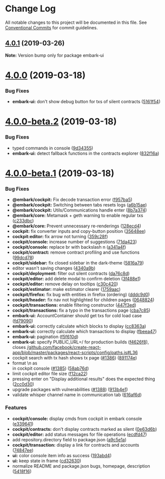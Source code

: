 # Change Log

All notable changes to this project will be documented in this file.
See [Conventional Commits](https://conventionalcommits.org) for commit guidelines.

## [4.0.1](https://github.com/embark-framework/embark/compare/v4.0.0...v4.0.1) (2019-03-26)

**Note:** Version bump only for package embark-ui





# [4.0.0](https://github.com/embark-framework/embark/compare/v4.0.0-beta.2...v4.0.0) (2019-03-18)


### Bug Fixes

* **embark-ui:** don't show debug button for txs of silent contracts ([5161f54](https://github.com/embark-framework/embark/commit/5161f54))





# [4.0.0-beta.2](https://github.com/embark-framework/embark/compare/v4.0.0-beta.1...v4.0.0-beta.2) (2019-03-18)


### Bug Fixes

* typed commands in console ([9d34355](https://github.com/embark-framework/embark/commit/9d34355))
* **embark-ui:** detect fallback functions in the contracts explorer ([832f16a](https://github.com/embark-framework/embark/commit/832f16a))





# [4.0.0-beta.1](https://github.com/embark-framework/embark/compare/v4.0.0-beta.0...v4.0.0-beta.1) (2019-03-18)


### Bug Fixes

* **@embark/cockpit:** Fix decode transaction error ([f957ba5](https://github.com/embark-framework/embark/commit/f957ba5))
* **@embark/cockpit:** Switching between tabs resets logs ([a6b15ae](https://github.com/embark-framework/embark/commit/a6b15ae))
* **@embark/cockpit:** Utils/Communications handle enter ([8b7a374](https://github.com/embark-framework/embark/commit/8b7a374))
* **@embark/core:** Metamask + geth warning to enable regular txs ([c233dbc](https://github.com/embark-framework/embark/commit/c233dbc))
* **@embark/core:** Prevent unnecessary re-renderings ([128ecd4](https://github.com/embark-framework/embark/commit/128ecd4))
* **cockpit:** fix converter inputs and copy-button position ([35648ee](https://github.com/embark-framework/embark/commit/35648ee))
* **cockpit:editor:** fix arrow not turning ([359c28f](https://github.com/embark-framework/embark/commit/359c28f))
* **cockpit/console:** increase number of suggestions ([71da423](https://github.com/embark-framework/embark/commit/71da423))
* **cockpit/console:** replace br with backslash n ([a341a4f](https://github.com/embark-framework/embark/commit/a341a4f))
* **cockpit/contract:** remove contract profiling and use functions ([99dcd78](https://github.com/embark-framework/embark/commit/99dcd78))
* **cockpit/sidebar:** fix closed sidebar in the dark-theme ([5816a79](https://github.com/embark-framework/embark/commit/5816a79))
* editor wasn't saving changes ([4340a9b](https://github.com/embark-framework/embark/commit/4340a9b))
* **cockpit/deployment:** filter out silent contracts ([da76c8d](https://github.com/embark-framework/embark/commit/da76c8d))
* **cockpit/editor:** add delete modal to confirm deletion ([3f488e1](https://github.com/embark-framework/embark/commit/3f488e1))
* **cockpit/editor:** remove delay on tooltips ([c30c420](https://github.com/embark-framework/embark/commit/c30c420))
* **cockpit/estimator:** make estimator clearer ([1759aac](https://github.com/embark-framework/embark/commit/1759aac))
* **cockpit/firefox:** fix bug with entities in firefox (ordering) ([dddc9d0](https://github.com/embark-framework/embark/commit/dddc9d0))
* **cockpit/header:** fix nav not highlighted for children pages ([0648824](https://github.com/embark-framework/embark/commit/0648824))
* **cockpit/transactions:** enable filtering constructor ([447f3ed](https://github.com/embark-framework/embark/commit/447f3ed))
* **cockpit/transactions:** fix a typo in the transactions page ([cba7c85](https://github.com/embark-framework/embark/commit/cba7c85))
* **embark-ui:** AccountContainer should get txs for cold load case ([fd79090](https://github.com/embark-framework/embark/commit/fd79090))
* **embark-ui:** correctly calculate which blocks to display ([cc8363a](https://github.com/embark-framework/embark/commit/cc8363a))
* **embark-ui:** correctly calculate which transactions to display ([fbeea47](https://github.com/embark-framework/embark/commit/fbeea47))
* **embark-ui:** pagination ([f5f610d](https://github.com/embark-framework/embark/commit/f5f610d))
* **embark-ui:** specify PUBLIC_URL=/ for production builds ([f4626f8](https://github.com/embark-framework/embark/commit/f4626f8)), closes [/github.com/facebook/create-react-app/blob/master/packages/react-scripts/config/paths.js#L36](https://github.com//github.com/facebook/create-react-app/blob/master/packages/react-scripts/config/paths.js/issues/L36)
* cockpit search with tx hash shows tx page ([#1386](https://github.com/embark-framework/embark/issues/1386)) ([891174e](https://github.com/embark-framework/embark/commit/891174e))
* format \n as <br> in cockpit console ([#1385](https://github.com/embark-framework/embark/issues/1385)) ([58ab76d](https://github.com/embark-framework/embark/commit/58ab76d))
* limit cockpit editor file size ([f12ca22](https://github.com/embark-framework/embark/commit/f12ca22))
* pressing enter on "Display additional results" does the expected thing ([2cc0d30](https://github.com/embark-framework/embark/commit/2cc0d30))
* upgrade packages with vulnerabilities ([#1388](https://github.com/embark-framework/embark/issues/1388)) ([913b4e1](https://github.com/embark-framework/embark/commit/913b4e1))
* validate whisper channel name in communication tab ([616af6d](https://github.com/embark-framework/embark/commit/616af6d))


### Features

* **cockpit/console:** display cmds from cockpit in embark console ([e339641](https://github.com/embark-framework/embark/commit/e339641))
* **cockpit/contracts:** don't display contracts marked as silent ([0e63d6b](https://github.com/embark-framework/embark/commit/0e63d6b))
* **cockpit/editor:** add status messages for file operations ([ecdfd47](https://github.com/embark-framework/embark/commit/ecdfd47))
* add repository.directory field to package.json ([a9c5e1a](https://github.com/embark-framework/embark/commit/a9c5e1a))
* **cockpit/transaction:** display a link for contracts and accounts ([74847ee](https://github.com/embark-framework/embark/commit/74847ee))
* **ui:** color console item info as success ([193abd4](https://github.com/embark-framework/embark/commit/193abd4))
* **ui:** keep state in frame ([cd32630](https://github.com/embark-framework/embark/commit/cd32630))
* normalize README and package.json bugs, homepage, description ([5418f16](https://github.com/embark-framework/embark/commit/5418f16))
